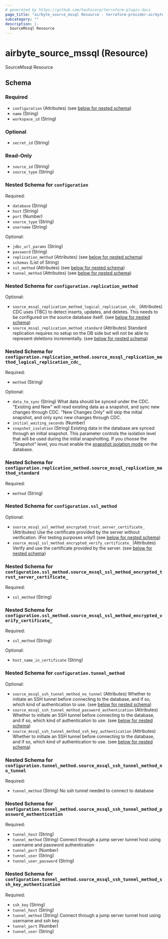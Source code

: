 ```yaml
---
# generated by https://github.com/hashicorp/terraform-plugin-docs
page_title: "airbyte_source_mssql Resource - terraform-provider-airbyte-new"
subcategory: ""
description: |-
  SourceMssql Resource
---
```


# airbyte_source_mssql (Resource)

SourceMssql Resource



<!-- schema generated by tfplugindocs -->
## Schema

### Required

- `configuration` (Attributes) (see [below for nested schema](#nestedatt--configuration))
- `name` (String)
- `workspace_id` (String)

### Optional

- `secret_id` (String)

### Read-Only

- `source_id` (String)
- `source_type` (String)

<a id="nestedatt--configuration"></a>
### Nested Schema for `configuration`

Required:

- `database` (String)
- `host` (String)
- `port` (Number)
- `source_type` (String)
- `username` (String)

Optional:

- `jdbc_url_params` (String)
- `password` (String)
- `replication_method` (Attributes) (see [below for nested schema](#nestedatt--configuration--replication_method))
- `schemas` (List of String)
- `ssl_method` (Attributes) (see [below for nested schema](#nestedatt--configuration--ssl_method))
- `tunnel_method` (Attributes) (see [below for nested schema](#nestedatt--configuration--tunnel_method))

<a id="nestedatt--configuration--replication_method"></a>
### Nested Schema for `configuration.replication_method`

Optional:

- `source_mssql_replication_method_logical_replication_cdc_` (Attributes) CDC uses {TBC} to detect inserts, updates, and deletes. This needs to be configured on the source database itself. (see [below for nested schema](#nestedatt--configuration--replication_method--source_mssql_replication_method_logical_replication_cdc_))
- `source_mssql_replication_method_standard` (Attributes) Standard replication requires no setup on the DB side but will not be able to represent deletions incrementally. (see [below for nested schema](#nestedatt--configuration--replication_method--source_mssql_replication_method_standard))

<a id="nestedatt--configuration--replication_method--source_mssql_replication_method_logical_replication_cdc_"></a>
### Nested Schema for `configuration.replication_method.source_mssql_replication_method_logical_replication_cdc_`

Required:

- `method` (String)

Optional:

- `data_to_sync` (String) What data should be synced under the CDC. "Existing and New" will read existing data as a snapshot, and sync new changes through CDC. "New Changes Only" will skip the initial snapshot, and only sync new changes through CDC.
- `initial_waiting_seconds` (Number)
- `snapshot_isolation` (String) Existing data in the database are synced through an initial snapshot. This parameter controls the isolation level that will be used during the initial snapshotting. If you choose the "Snapshot" level, you must enable the <a href="https://docs.microsoft.com/en-us/dotnet/framework/data/adonet/sql/snapshot-isolation-in-sql-server">snapshot isolation mode</a> on the database.


<a id="nestedatt--configuration--replication_method--source_mssql_replication_method_standard"></a>
### Nested Schema for `configuration.replication_method.source_mssql_replication_method_standard`

Required:

- `method` (String)



<a id="nestedatt--configuration--ssl_method"></a>
### Nested Schema for `configuration.ssl_method`

Optional:

- `source_mssql_ssl_method_encrypted_trust_server_certificate_` (Attributes) Use the certificate provided by the server without verification. (For testing purposes only!) (see [below for nested schema](#nestedatt--configuration--ssl_method--source_mssql_ssl_method_encrypted_trust_server_certificate_))
- `source_mssql_ssl_method_encrypted_verify_certificate_` (Attributes) Verify and use the certificate provided by the server. (see [below for nested schema](#nestedatt--configuration--ssl_method--source_mssql_ssl_method_encrypted_verify_certificate_))

<a id="nestedatt--configuration--ssl_method--source_mssql_ssl_method_encrypted_trust_server_certificate_"></a>
### Nested Schema for `configuration.ssl_method.source_mssql_ssl_method_encrypted_trust_server_certificate_`

Required:

- `ssl_method` (String)


<a id="nestedatt--configuration--ssl_method--source_mssql_ssl_method_encrypted_verify_certificate_"></a>
### Nested Schema for `configuration.ssl_method.source_mssql_ssl_method_encrypted_verify_certificate_`

Required:

- `ssl_method` (String)

Optional:

- `host_name_in_certificate` (String)



<a id="nestedatt--configuration--tunnel_method"></a>
### Nested Schema for `configuration.tunnel_method`

Optional:

- `source_mssql_ssh_tunnel_method_no_tunnel` (Attributes) Whether to initiate an SSH tunnel before connecting to the database, and if so, which kind of authentication to use. (see [below for nested schema](#nestedatt--configuration--tunnel_method--source_mssql_ssh_tunnel_method_no_tunnel))
- `source_mssql_ssh_tunnel_method_password_authentication` (Attributes) Whether to initiate an SSH tunnel before connecting to the database, and if so, which kind of authentication to use. (see [below for nested schema](#nestedatt--configuration--tunnel_method--source_mssql_ssh_tunnel_method_password_authentication))
- `source_mssql_ssh_tunnel_method_ssh_key_authentication` (Attributes) Whether to initiate an SSH tunnel before connecting to the database, and if so, which kind of authentication to use. (see [below for nested schema](#nestedatt--configuration--tunnel_method--source_mssql_ssh_tunnel_method_ssh_key_authentication))

<a id="nestedatt--configuration--tunnel_method--source_mssql_ssh_tunnel_method_no_tunnel"></a>
### Nested Schema for `configuration.tunnel_method.source_mssql_ssh_tunnel_method_no_tunnel`

Required:

- `tunnel_method` (String) No ssh tunnel needed to connect to database


<a id="nestedatt--configuration--tunnel_method--source_mssql_ssh_tunnel_method_password_authentication"></a>
### Nested Schema for `configuration.tunnel_method.source_mssql_ssh_tunnel_method_password_authentication`

Required:

- `tunnel_host` (String)
- `tunnel_method` (String) Connect through a jump server tunnel host using username and password authentication
- `tunnel_port` (Number)
- `tunnel_user` (String)
- `tunnel_user_password` (String)


<a id="nestedatt--configuration--tunnel_method--source_mssql_ssh_tunnel_method_ssh_key_authentication"></a>
### Nested Schema for `configuration.tunnel_method.source_mssql_ssh_tunnel_method_ssh_key_authentication`

Required:

- `ssh_key` (String)
- `tunnel_host` (String)
- `tunnel_method` (String) Connect through a jump server tunnel host using username and ssh key
- `tunnel_port` (Number)
- `tunnel_user` (String)


